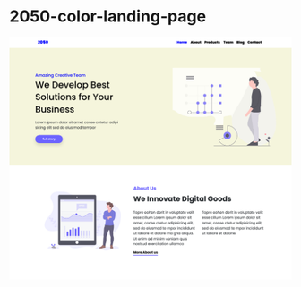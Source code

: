 # 2050-color-landing-page

![](https://github.com/mshabana0/2050-color-landing-page/blob/640efd11580f89c97499e7bb3565c1f9ed76e98e/screnshot.png)
